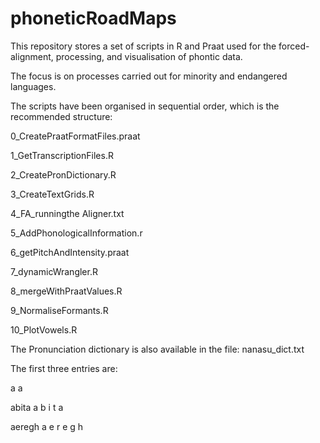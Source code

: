 # phoneticRoadMaps

This repository stores a set of scripts in R and Praat used for the forced-alignment, processing, and visualisation of phontic data.

The focus is on processes carried out for minority and endangered languages.

The scripts have been organised in sequential order, which is the recommended structure:

0_CreatePraatFormatFiles.praat

1_GetTranscriptionFiles.R

2_CreatePronDictionary.R

3_CreateTextGrids.R

4_FA_runningthe Aligner.txt

5_AddPhonologicalInformation.r

6_getPitchAndIntensity.praat

7_dynamicWrangler.R

8_mergeWithPraatValues.R

9_NormaliseFormants.R

10_PlotVowels.R

The Pronunciation dictionary is also available in the file: nanasu_dict.txt

The first three entries are:

a	a

abita	a b i t a

aeregh	a e r e g h

